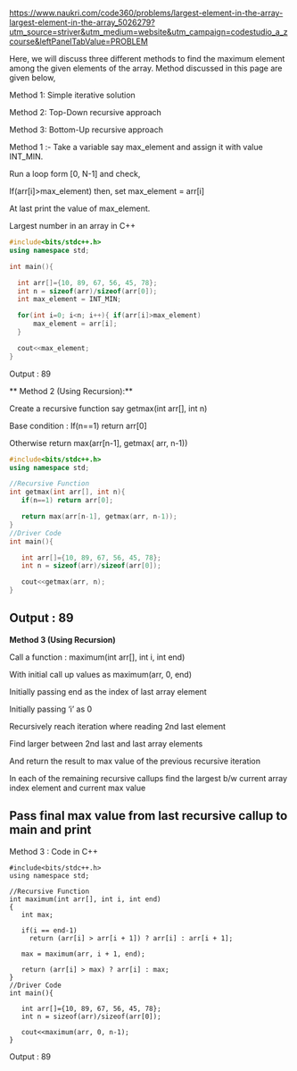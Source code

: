 https://www.naukri.com/code360/problems/largest-element-in-the-array-largest-element-in-the-array_5026279?utm_source=striver&utm_medium=website&utm_campaign=codestudio_a_zcourse&leftPanelTabValue=PROBLEM


Here, we will discuss three different  methods to find the maximum element among the given elements of the array. Method discussed in this page are given below,

Method 1: Simple iterative solution

Method 2: Top-Down recursive approach

Method 3: Bottom-Up recursive approach

Method 1 :-
Take a variable say max_element and assign it with value INT_MIN.

Run a loop form [0, N-1] and check,

If(arr[i]>max_element) then, set max_element = arr[i]

At last print the value of max_element.

Largest number in an array in C++

```cpp
#include<bits/stdc++.h>
using namespace std;

int main(){

  int arr[]={10, 89, 67, 56, 45, 78};
  int n = sizeof(arr)/sizeof(arr[0]);
  int max_element = INT_MIN;

  for(int i=0; i<n; i++){ if(arr[i]>max_element)
      max_element = arr[i];
  }

  cout<<max_element;
}

```
Output :
89

 

**
Method 2 (Using Recursion):**

Create a recursive function say getmax(int arr[], int n)

Base condition : If(n==1) return arr[0]

Otherwise return max(arr[n-1], getmax( arr, n-1))
```cpp
#include<bits/stdc++.h>
using namespace std;

//Recursive Function
int getmax(int arr[], int n){
   if(n==1) return arr[0];

   return max(arr[n-1], getmax(arr, n-1));
}
//Driver Code
int main(){

   int arr[]={10, 89, 67, 56, 45, 78};
   int n = sizeof(arr)/sizeof(arr[0]);

   cout<<getmax(arr, n);
}
```
Output :
89
---
**Method 3 (Using Recursion)**

Call a function : maximum(int arr[], int i, int end)

With initial call up values as maximum(arr, 0, end)

Initially passing end as the index of last array element

Initially passing ‘i’ as 0

Recursively reach iteration where reading 2nd last element

Find larger between 2nd last and last array elements

And return the result to max value of the previous recursive iteration

In each of the remaining recursive callups find the largest b/w current array index element and current max value

Pass final max value from last recursive callup to main and print
---
Method 3 : Code in C++

```
#include<bits/stdc++.h>
using namespace std;

//Recursive Function
int maximum(int arr[], int i, int end)
{
   int max;

   if(i == end-1)
     return (arr[i] > arr[i + 1]) ? arr[i] : arr[i + 1];

   max = maximum(arr, i + 1, end);

   return (arr[i] > max) ? arr[i] : max;
}
//Driver Code
int main(){

   int arr[]={10, 89, 67, 56, 45, 78};
   int n = sizeof(arr)/sizeof(arr[0]);

   cout<<maximum(arr, 0, n-1);
}

```
Output :
89
